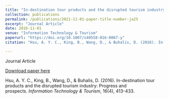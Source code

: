 ```yaml
---
title: "In-destination tour products and the disrupted tourism industry: Progress and prospects"
collection: publications
permalink: /publications/2021-11-01-paper-title-number-ja25
excerpt: "Journal Article"
date: 2016-11-01
venue: "Information Technology & Tourism"
paperurl: "https://doi.org/10.1007/s40558-016-0067-y"
citation: "Hsu, A. Y. C., King, B., Wang, D., & Buhalis, D. (2016). In-destination tour products and the disrupted tourism industry: Progress and prospects. <i>Information Technology & Tourism</i>, 16(4), 413-433."

---
```

Journal Article

[Download paper here](https://doi.org/10.1007/s40558-016-0067-y)

Hsu, A. Y. C., King, B., Wang, D., & Buhalis, D. (2016). In-destination tour products and the disrupted tourism industry: Progress and prospects. <i>Information Technology & Tourism</i>, 16(4), 413-433.
